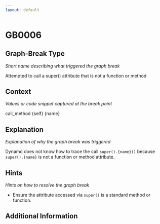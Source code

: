 ```yaml
---
layout: default
---
```

# GB0006

## Graph-Break Type
*Short name describing what triggered the graph break*

Attempted to call a super() attribute that is not a function or method

## Context
*Values or code snippet captured at the break point*

call_method {self} {name}

## Explanation
*Explanation of why the graph break was triggered*

Dynamo does not know how to trace the call `super().{name}()` because `super().{name}` is not a function or method attribute.

## Hints
*Hints on how to resolve the graph break*

- Ensure the attribute accessed via `super()` is a standard method or function.


## Additional Information

<!-- ADDITIONAL INFORMATION START - Add custom information below this line -->

<!-- ADDITIONAL INFORMATION END -->

